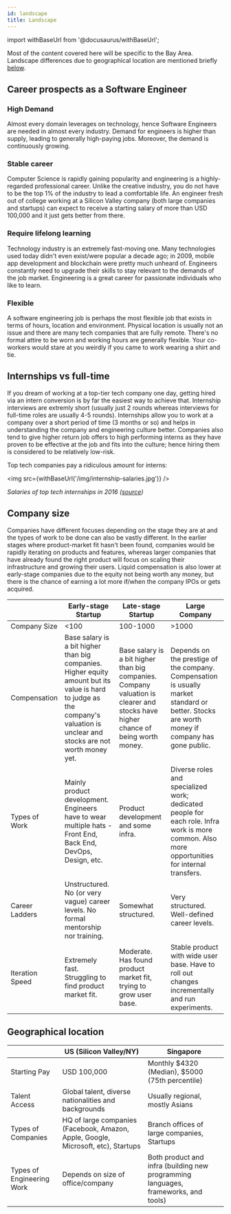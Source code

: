 ```yaml
---
id: landscape
title: Landscape
---
```


import withBaseUrl from '@docusaurus/withBaseUrl';

Most of the content covered here will be specific to the Bay Area. Landscape differences due to geographical location are mentioned briefly [below](#geographical-location).

## Career prospects as a Software Engineer

### High Demand

Almost every domain leverages on technology, hence Software Engineers are needed in almost every industry. Demand for engineers is higher than supply, leading to generally high-paying jobs. Moreover, the demand is continuously growing.

### Stable career

Computer Science is rapidly gaining popularity and engineering is a highly-regarded professional career. Unlike the creative industry, you do not have to be the top 1% of the industry to lead a comfortable life. An engineer fresh out of college working at a Silicon Valley company (both large companies and startups) can expect to receive a starting salary of more than USD 100,000 and it just gets better from there.

### Require lifelong learning

Technology industry is an extremely fast-moving one. Many technologies used today didn't even exist/were popular a decade ago; in 2009, mobile app development and blockchain were pretty much unheard of. Engineers constantly need to upgrade their skills to stay relevant to the demands of the job market. Engineering is a great career for passionate individuals who like to learn.

### Flexible

A software engineering job is perhaps the most flexible job that exists in terms of hours, location and environment. Physical location is usually not an issue and there are many tech companies that are fully remote. There's no formal attire to be worn and working hours are generally flexible. Your co-workers would stare at you weirdly if you came to work wearing a shirt and tie.

## Internships vs full-time

If you dream of working at a top-tier tech company one day, getting hired via an intern conversion is by far the easiest way to achieve that. Internship interviews are extremly short (usually just 2 rounds whereas interviews for full-time roles are usually 4-5 rounds). Internships allow you to work at a company over a short period of time (3 months or so) and helps in understanding the company and engineering culture better. Companies also tend to give higher return job offers to high performing interns as they have proven to be effective at the job and fits into the culture; hence hiring them is considered to be relatively low-risk.

Top tech companies pay a ridiculous amount for interns:

<div class="text--center">

<img src={withBaseUrl('/img/internship-salaries.jpg')} />

_Salaries of top tech internships in 2016 ([source](https://twitter.com/rodneyfolz/status/724787290824798209))_

</div>

## Company size

Companies have different focuses depending on the stage they are at and the types of work to be done can also be vastly different. In the earlier stages where product-market fit hasn't been found, companies would be rapidly iterating on products and features, whereas larger companies that have already found the right product will focus on scaling their infrastructure and growing their users. Liquid compensation is also lower at early-stage companies due to the equity not being worth any money, but there is the chance of earning a lot more if/when the company IPOs or gets acquired.

|  | Early-stage Startup | Late-stage Startup | Large Company |
| --- | --- | --- | --- |
| Company Size | <100 | 100-1000 | >1000 |
| Compensation | Base salary is a bit higher than big companies. Higher equity amount but its value is hard to judge as the company's valuation is unclear and stocks are not worth money yet. | Base salary is a bit higher than big companies. Company valuation is clearer and stocks have higher chance of being worth money. | Depends on the prestige of the company. Compensation is usually market standard or better. Stocks are worth money if company has gone public. |
| Types of Work | Mainly product development. Engineers have to wear multiple hats - Front End, Back End, DevOps, Design, etc. | Product development and some infra. | Diverse roles and specialized work; dedicated people for each role. Infra work is more common. Also more opportunities for internal transfers. |
| Career Ladders | Unstructured. No (or very vague) career levels. No formal mentorship nor training. | Somewhat structured. | Very structured. Well-defined career levels. |
| Iteration Speed | Extremely fast. Struggling to find product market fit. | Moderate. Has found product market fit, trying to grow user base. | Stable product with wide user base. Have to roll out changes incrementally and run experiments. |

## Geographical location

|  | US (Silicon Valley/NY) | Singapore |
| --- | --- | --- |
| Starting Pay | USD 100,000 | Monthly $4320 (Median), $5000 (75th percentile) |
| Talent Access | Global talent, diverse nationalities and backgrounds | Usually regional, mostly Asians |
| Types of Companies | HQ of large companies (Facebook, Amazon, Apple, Google, Microsoft, etc), Startups | Branch offices of large companies, Startups |
| Types of Engineering Work | Depends on size of office/company | Both product and infra (building new programming languages, frameworks, and tools) |
